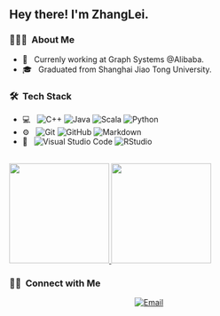 <h2> Hey there! I'm ZhangLei.</h2>

<h3> 👨🏻‍💻 &nbsp;About Me </h3>

- 🤔 &nbsp; Currenly working at Graph Systems @Alibaba.
- 🎓 &nbsp; Graduated from Shanghai Jiao Tong University.

<h3> 🛠 &nbsp;Tech Stack</h3>

- 💻 &nbsp;
  ![C++](https://img.shields.io/badge/-C++-333333?style=flat&logo=C%2B%2B&logoColor=00599C)
  ![Java](https://img.shields.io/badge/-Java-333333?style=flat&logo=Java&logoColor=007396)
  ![Scala](https://img.shields.io/badge/-Scala-333333?style=flat&logo=Scala&logoColor=007396)
  ![Python](https://img.shields.io/badge/-Python-333333?style=flat&logo=python)
- ⚙️ &nbsp;
  ![Git](https://img.shields.io/badge/-Git-333333?style=flat&logo=git)
  ![GitHub](https://img.shields.io/badge/-GitHub-333333?style=flat&logo=github)
  ![Markdown](https://img.shields.io/badge/-Markdown-333333?style=flat&logo=markdown)
- 🔧 &nbsp;
  ![Visual Studio Code](https://img.shields.io/badge/-Visual%20Studio%20Code-333333?style=flat&logo=visual-studio-code&logoColor=007ACC)
  ![RStudio](https://img.shields.io/badge/-RStudio-333333?style=flat&logo=rstudio)
<br/>

<a href="https://github.com/zhanglei1949">
  <img height="180em" src="https://github-readme-stats.vercel.app/api?username=zhanglei1949&theme=buefy&show_icons=true" />
  <img height="180em" src="https://github-readme-stats.vercel.app/api/top-langs/?username=zhanglei1949&theme=buefy&layout=compact" />
</a>

<br/>

<h3> 🤝🏻 &nbsp;Connect with Me </h3>

<p align="center">
<a href="mailto:xiaolei.zl@alibaba-inc.com"><img alt="Email" src="https://img.shields.io/badge/Aliabab-inc-yellow?style=flat-square&logo=gmail"></a>
</p>
